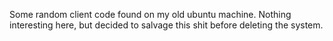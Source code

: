 
Some random client code found on my old ubuntu machine. Nothing interesting here, but decided to salvage this shit before deleting the system.
